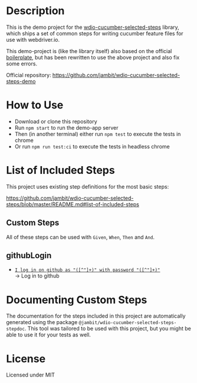 # Description

This is the demo project for the [wdio-cucumber-selected-steps](https://github.com/jambit/wdio-cucumber-selected-steps) library, which ships a set of common steps for writing cucumber feature files for use with webdriver.io.

This demo-project is (like the library itself) also based on the official [boilerplate](https://github.com/webdriverio/cucumber-boilerplate), but has been rewritten to use the above project and also fix some errors.

Official repository: https://github.com/jambit/wdio-cucumber-selected-steps-demo

# How to Use

* Download or clone this repository
* Run `npm start` to run the demo-app server
* Then (in another terminal) either run `npm test` to execute the tests in chrome
* Or run `npm run test:ci` to execute the tests in headless chrome

# List of Included Steps

This project uses existing step definitions for the most basic steps:

https://github.com/jambit/wdio-cucumber-selected-steps/blob/master/README.md#list-of-included-steps

## Custom Steps

All of these steps can be used with `Given`, `When`, `Then` and `And`.

## githubLogin

- [`I log in on github as "([^"]+)" with password "([^"]+)"`](STEPS.md#githubLogin-step-0)\
-> Log in to github

# Documenting Custom Steps

The documentation for the steps included in this project are automatically generated using the package `@jambit/wdio-cucumber-selected-steps-stepdoc`.
This tool was tailored to be used with this project, but you might be able to use it for your tests as well.

# License

Licensed under MIT
